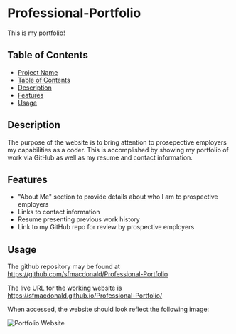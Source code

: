 # Professional-Portfolio

This is my portfolio!

## Table of Contents

- [Project Name](#project-name)
- [Table of Contents](#table-of-contents)
- [Description](#description)
- [Features](#features)
- [Usage](#usage)

## Description

The purpose of the website is to bring attention to prosepective employers my capabilities as a coder. This is accomplished by showing my portfolio of work via GitHub as well as my resume and contact information.

## Features

* "About Me" section to provide details about who I am to prospective employers
* Links to contact information
* Resume presenting previous work history
* Link to my GitHub repo for review by prospective employers


## Usage

The github repository may be found at https://github.com/sfmacdonald/Professional-Portfolio

The live URL for the working website is https://sfmacdonald.github.io/Professional-Portfolio/

When accessed, the website should look reflect the following image:

![Portfolio Website](<assets/images/Screen Shot 2023-11-03 at 8.36.19 PM.png>)